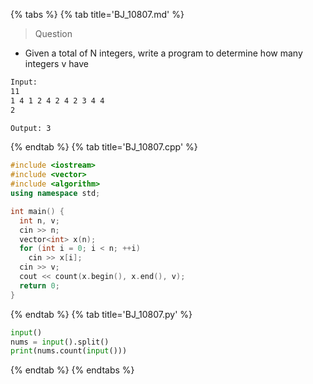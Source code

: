 {% tabs %}
{% tab title='BJ_10807.md' %}

> Question

* Given a total of N integers, write a program to determine how many integers v have

```txt
Input:
11
1 4 1 2 4 2 4 2 3 4 4
2

Output: 3
```

{% endtab %}
{% tab title='BJ_10807.cpp' %}

```cpp
#include <iostream>
#include <vector>
#include <algorithm>
using namespace std;

int main() {
  int n, v;
  cin >> n;
  vector<int> x(n);
  for (int i = 0; i < n; ++i)
    cin >> x[i];
  cin >> v;
  cout << count(x.begin(), x.end(), v);
  return 0;
}
```

{% endtab %}
{% tab title='BJ_10807.py' %}

```py
input()
nums = input().split()
print(nums.count(input()))
```

{% endtab %}
{% endtabs %}
